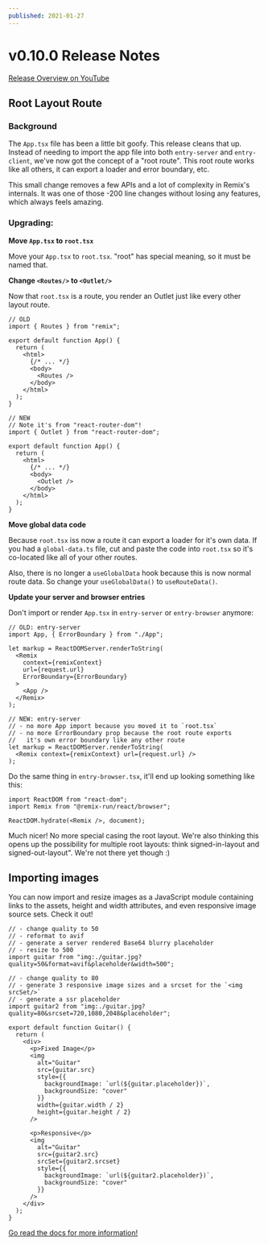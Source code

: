 ```yaml
---
published: 2021-01-27
---
```


# v0.10.0 Release Notes

[Release Overview on YouTube](https://youtu.be/Lbno7RupWOM?list=PLXoynULbYuEAUa4X_Fbo-eUzEpZbcRlKf)

## Root Layout Route

### Background

The `App.tsx` file has been a little bit goofy. This release cleans that up. Instead of needing to import the app file into both `entry-server` and `entry-client`, we've now got the concept of a "root route". This root route works like all others, it can export a loader and error boundary, etc.

This small change removes a few APIs and a lot of complexity in Remix's internals. It was one of those -200 line changes without losing any features, which always feels amazing.

### Upgrading:

**Move `App.tsx` to `root.tsx`**

Move your `App.tsx` to `root.tsx`. "root" has special meaning, so it must be named that.

**Change `<Routes/>` to `<Outlet/>`**

Now that `root.tsx` is a route, you render an Outlet just like every other layout route.

```tsx
// OLD
import { Routes } from "remix";

export default function App() {
  return (
    <html>
      {/* ... */}
      <body>
        <Routes />
      </body>
    </html>
  );
}

// NEW
// Note it's from "react-router-dom"!
import { Outlet } from "react-router-dom";

export default function App() {
  return (
    <html>
      {/* ... */}
      <body>
        <Outlet />
      </body>
    </html>
  );
}
```

**Move global data code**

Because `root.tsx` iss now a route it can export a loader for it's own data. If you had a `global-data.ts` file, cut and paste the code into `root.tsx` so it's co-located like all of your other routes.

Also, there is no longer a `useGlobalData` hook because this is now normal route data. So change your `useGlobalData()` to `useRouteData()`.

**Update your server and browser entries**

Don't import or render `App.tsx` in `entry-server` or `entry-browser` anymore:

```tsx
// OLD: entry-server
import App, { ErrorBoundary } from "./App";

let markup = ReactDOMServer.renderToString(
  <Remix
    context={remixContext}
    url={request.url}
    ErrorBoundary={ErrorBoundary}
  >
    <App />
  </Remix>
);

// NEW: entry-server
// - no more App import because you moved it to `root.tsx`
// - no more ErrorBoundary prop because the root route exports
//   it's own error boundary like any other route
let markup = ReactDOMServer.renderToString(
  <Remix context={remixContext} url={request.url} />
);
```

Do the same thing in `entry-browser.tsx`, it'll end up looking something like this:

```tsx
import ReactDOM from "react-dom";
import Remix from "@remix-run/react/browser";

ReactDOM.hydrate(<Remix />, document);
```

Much nicer! No more special casing the root layout. We're also thinking this opens up the possibility for multiple root layouts: think signed-in-layout and signed-out-layout". We're not there yet though :)

## Importing images

You can now import and resize images as a JavaScript module containing links to the assets, height and width attributes, and even responsive image source sets. Check it out!

```tsx
// - change quality to 50
// - reformat to avif
// - generate a server rendered Base64 blurry placeholder
// - resize to 500
import guitar from "img:./guitar.jpg?quality=50&format=avif&placeholder&width=500";

// - change quality to 80
// - generate 3 responsive image sizes and a srcset for the `<img srcSet/>`
// - generate a ssr placeholder
import guitar2 from "img:./guitar.jpg?quality=80&srcset=720,1080,2048&placeholder";

export default function Guitar() {
  return (
    <div>
      <p>Fixed Image</p>
      <img
        alt="Guitar"
        src={guitar.src}
        style={{
          backgroundImage: `url(${guitar.placeholder})`,
          backgroundSize: "cover"
        }}
        width={guitar.width / 2}
        height={guitar.height / 2}
      />

      <p>Responsive</p>
      <img
        alt="Guitar"
        src={guitar2.src}
        srcSet={guitar2.srcset}
        style={{
          backgroundImage: `url(${guitar2.placeholder})`,
          backgroundSize: "cover"
        }}
      />
    </div>
  );
}
```

[Go read the docs for more information!](https://remix.run/dashboard/docs/images)
